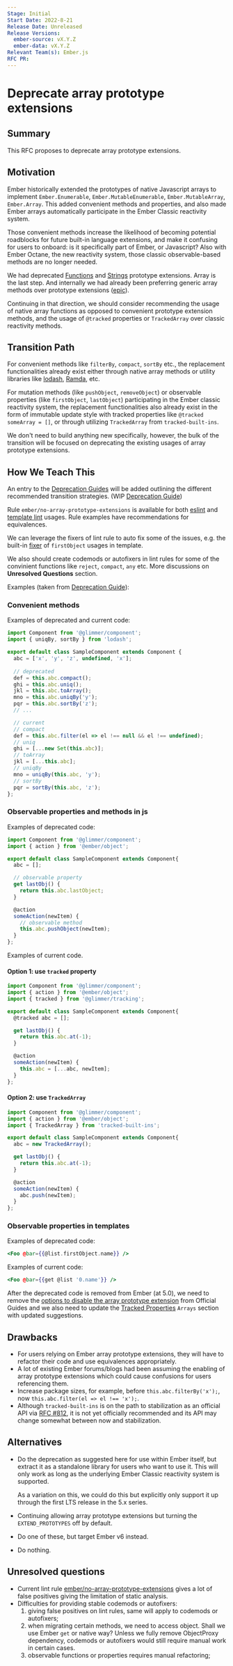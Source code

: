 ```yaml
---
Stage: Initial
Start Date: 2022-8-21
Release Date: Unreleased
Release Versions:
  ember-source: vX.Y.Z
  ember-data: vX.Y.Z
Relevant Team(s): Ember.js
RFC PR: 
---
```


# Deprecate array prototype extensions

## Summary

This RFC proposes to deprecate array prototype extensions.

## Motivation

Ember historically extended the prototypes of native Javascript arrays to implement `Ember.Enumerable`, `Ember.MutableEnumerable`, `Ember.MutableArray`, `Ember.Array`. This added convenient methods and properties, and also made Ember arrays automatically participate in the Ember Classic reactivity system.

Those convenient methods increase the likelihood of becoming potential roadblocks for future built-in language extensions, and make it confusing for users to onboard: is it specifically part of Ember, or Javascript? Also with Ember Octane, the new reactivity system, those classic observable-based methods are no longer needed.

We had deprecated [Functions](https://github.com/emberjs/rfcs/blob/master/text/0272-deprecation-native-function-prototype-extensions.md) and [Strings](https://github.com/emberjs/rfcs/blob/master/text/0236-deprecation-ember-string.md) prototype extensions. Array is the last step. And internally we had already been preferring generic array methods over prototype extensions ([epic](https://github.com/emberjs/ember.js/issues/15501)).

Continuing in that direction, we should consider recommending the usage of native array functions as opposed to convenient prototype extension methods, and the usage of `@tracked` properties or `TrackedArray` over classic reactivity methods.

## Transition Path

For convenient methods like `filterBy`, `compact`, `sortBy` etc., the replacement functionalities already exist either through native array methods or utility libraries like [lodash](https://lodash.com), [Ramda](https://ramdajs.com), etc.

For mutation methods (like `pushObject`, `removeObject`) or observable properties (like `firstObject`, `lastObject`) participating in the Ember classic reactivity system, the replacement functionalities also already exist in the form of immutable update style with tracked properties like `@tracked someArray = []`, or through utilizing `TrackedArray` from `tracked-built-ins`.

We don't need to build anything new specifically, however, the bulk of the transition will be
focused on deprecating the existing usages of array prototype extensions.

## How We Teach This

An entry to the [Deprecation Guides](https://deprecations.emberjs.com/v4.x) will be added outlining the different recommended transition strategies. (WIP [Deprecation Guide](https://github.com/smilland/rfcs/pull/1))

Rule `ember/no-array-prototype-extensions` is available for both [eslint](https://github.com/ember-cli/eslint-plugin-ember/blob/master/docs/rules/no-array-prototype-extensions.md) and [template lint](https://github.com/ember-template-lint/ember-template-lint/blob/master/docs/rule/no-array-prototype-extensions.md) usages. Rule examples have recommendations for equivalences.

We can leverage the fixers of lint rule to auto fix some of the issues, e.g. the built-in [fixer](https://github.com/ember-template-lint/ember-template-lint/blob/master/docs/rule/no-array-prototype-extensions.md) of `firstObject` usages in template. 

We also should create codemods or autofixers in lint rules for some of the convinient functions like `reject`, `compact`, `any` etc. More discussions on **Unresolved Questions** section.

Examples (taken from [Deprecation Guide](https://github.com/smilland/rfcs/pull/1)): 
### Convenient methods
Examples of deprecated and current code:
```js
import Component from '@glimmer/component';
import { uniqBy, sortBy } from 'lodash';

export default class SampleComponent extends Component {
  abc = ['x', 'y', 'z', undefined, 'x'];
  
  // deprecated
  def = this.abc.compact();
  ghi = this.abc.uniq();
  jkl = this.abc.toArray();
  mno = this.abc.uniqBy('y');
  pqr = this.abc.sortBy('z');
  // ...

  // current
  // compact
  def = this.abc.filter(el => el !== null && el !== undefined);
  // uniq
  ghi = [...new Set(this.abc)];
  // toArray
  jkl = [...this.abc];
  // uniqBy
  mno = uniqBy(this.abc, 'y');
  // sortBy
  pqr = sortBy(this.abc, 'z');
};
```

### Observable properties and methods in js
Examples of deprecated code:
```js
import Component from '@glimmer/component';
import { action } from '@ember/object';

export default class SampleComponent extends Component{
  abc = [];

  // observable property
  get lastObj() {
    return this.abc.lastObject;
  }

  @action
  someAction(newItem) {
    // observable method
    this.abc.pushObject(newItem);
  }
};
```

Examples of current code. 
#### Option 1: use `tracked` property
```js
import Component from '@glimmer/component';
import { action } from '@ember/object';
import { tracked } from '@glimmer/tracking';

export default class SampleComponent extends Component{
  @tracked abc = [];

  get lastObj() {
    return this.abc.at(-1);
  }

  @action
  someAction(newItem) {
    this.abc = [...abc, newItem];
  }
};
```

#### Option 2: use `TrackedArray`
```js
import Component from '@glimmer/component';
import { action } from '@ember/object';
import { TrackedArray } from 'tracked-built-ins';

export default class SampleComponent extends Component{
  abc = new TrackedArray();

  get lastObj() {
    return this.abc.at(-1);
  }

  @action
  someAction(newItem) {
    abc.push(newItem);
  }
};
```

### Observable properties in templates
Examples of deprecated code:

```hbs
<Foo @bar={{@list.firstObject.name}} />
```

Examples of current code:
```hbs
<Foo @bar={{get @list '0.name'}} />
```

After the deprecated code is removed from Ember (at 5.0), we need to remove the [options to disable the array prototype extension](https://guides.emberjs.com/v4.2.0/configuring-ember/disabling-prototype-extensions/) from Official Guides and we also need to update the [Tracked Properties](https://guides.emberjs.com/v4.2.0/upgrading/current-edition/tracked-properties/#toc_arrays) `Arrays` section with updated suggestions.

## Drawbacks
- For users relying on Ember array prototype extensions, they will have to refactor their code and use equivalences appropriately.
- A lot of existing Ember forums/blogs had been assuming the enabling of array prototype extensions which could cause confusions for users referencing them.
- Increase package sizes, for example, before `this.abc.filterBy('x');`, now `this.abc.filter(el => el !== 'x');`.
- Although `tracked-built-ins` is on the path to stabilization as an official API via [RFC #812](https://github.com/emberjs/rfcs/pull/812), it is not yet officially recommended and its API may change somewhat between now and stabilization.

## Alternatives
- Do the deprecation as suggested here for use within Ember itself, but extract it as a standalone library for users who want to use it. This will only work as long as the underlying Ember Classic reactivity system is supported.

    As a variation on this, we could do this but explicitly only support it up through the first LTS release in the 5.x series.

- Continuing allowing array prototype extensions but turning the `EXTEND_PROTOTYPES` off by default.

- Do one of these, but target Ember v6 instead.

- Do nothing.

## Unresolved questions
- Current lint rule [ember/no-array-prototype-extensions](https://github.com/ember-cli/eslint-plugin-ember/blob/master/docs/rules/no-array-prototype-extensions.md) gives a lot of false positives giving the limitation of static analysis.
- Difficulties for providing stable codemods or autofixers:
  1. giving false positives on lint rules, same will apply to codemods or autofixers;
  2. when migrating certain methods, we need to access object. Shall we use Ember `get` or native way? Unless we fully remove ObjectProxy dependency, codemods or autofixers would still require manual work in certain cases.
  3. observable functions or properties requires manual refactoring;
